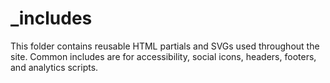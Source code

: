 # _includes

This folder contains reusable HTML partials and SVGs used throughout the site. Common includes are for accessibility, social icons, headers, footers, and analytics scripts.